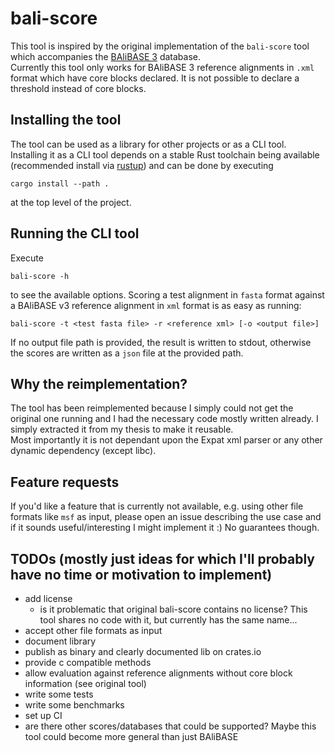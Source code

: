 # bali-score

This tool is inspired by the original implementation of the `bali-score` tool which accompanies the [BAliBASE 3](http://www.lbgi.fr/balibase/BalibaseDownload/BAliBASE_R1-5.tar.gz) database.  
Currently this tool only works for BAliBASE 3 reference alignments in `.xml` format which have core blocks declared. It is not possible to declare a threshold instead of core blocks.

## Installing the tool

The tool can be used as a library for other projects or as a CLI tool. Installing it as a CLI tool depends on a stable Rust toolchain being available (recommended install via [rustup](https://rustup.rs)) and can be done by executing

```
cargo install --path .
```

at the top level of the project.

## Running the CLI tool

Execute 
```
bali-score -h
```
to see the available options. Scoring a test alignment in `fasta` format against a BAliBASE v3 reference alignment in `xml` format is as easy as running:
```
bali-score -t <test fasta file> -r <reference xml> [-o <output file>]
```

If no output file path is provided, the result is written to stdout, otherwise the scores are written as a `json` file at the provided path. 

## Why the reimplementation?
The tool has been reimplemented because I simply could not get the original one running and I had the necessary code mostly written already. I simply extracted it from my thesis to make it reusable.  
Most importantly it is not dependant upon the Expat xml parser or any other dynamic dependency (except libc).

## Feature requests
If you'd like a feature that is currently not available, e.g. using other file formats like `msf` as input, please open an issue describing the use case and if it sounds useful/interesting I might implement it :) No guarantees though.

## TODOs (mostly just ideas for which I'll probably have no time or motivation to implement)
- add license
    - is it problematic that original bali-score contains no license? This tool shares no code with it, but currently has the same name...
- accept other file formats as input
- document library
- publish as binary and clearly documented lib on crates.io
- provide c compatible methods
- allow evaluation against reference alignments without core block information (see original tool)
- write some tests
- write some benchmarks
- set up CI
- are there other scores/databases that could be supported? Maybe this tool could become more general than just BAliBASE
